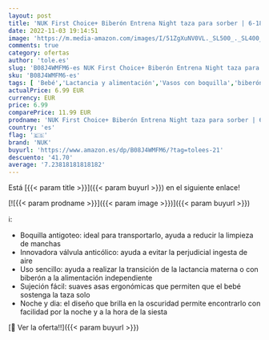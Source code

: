 ```yaml
---
layout: post
title: 'NUK First Choice+ Biberón Entrena Night taza para sorber | 6-18 meses | Brillan en la oscuridad | Válvula anticólico | Sin BPA | 150 ml | Rosa'
date: 2022-11-03 19:14:51
image: 'https://m.media-amazon.com/images/I/51ZgXuNV0VL._SL500_._SL400_.jpg'
comments: true
category: ofertas
author: 'tole.es'
slug: 'B08J4WMFM6-es NUK First Choice+ Biberón Entrena Night taza para sorber |...'
sku: 'B08J4WMFM6-es'
tags: [ 'Bebé','Lactancia y alimentación','Vasos con boquilla','biberón','nuk','🇪🇸', ]
actualPrice: 6.99 EUR
currency: EUR
price: 6.99
comparePrice: 11.99 EUR
prodname: 'NUK First Choice+ Biberón Entrena Night taza para sorber | 6-18 meses | Brillan en la oscuridad | Válvula anticólico | Sin BPA | 150 ml | Rosa'
country: 'es'
flag: '🇪🇸'
brand: 'NUK'
buyurl: 'https://www.amazon.es/dp/B08J4WMFM6/?tag=tolees-21'
descuento: '41.70'
average: '7.23818181818182'
---
```


Está [{{< param title >}}]({{< param buyurl >}}) en el siguiente enlace!

[![{{< param prodname >}}]({{< param image >}})]({{< param buyurl >}})

ℹ️:

- Boquilla antigoteo: ideal para transportarlo, ayuda a reducir la limpieza de manchas
- Innovadora válvula anticólico: ayuda a evitar la perjudicial ingesta de aire
- Uso sencillo: ayuda a realizar la transición de la lactancia materna o con biberón a la alimentación independiente
- Sujeción fácil: suaves asas ergonómicas que permiten que el bebé sostenga la taza solo
- Noche y dia: el diseño que brilla en la oscuridad permite encontrarlo con facilidad por la noche y a la hora de la siesta

[🛒 Ver la oferta!!]({{< param buyurl >}})
